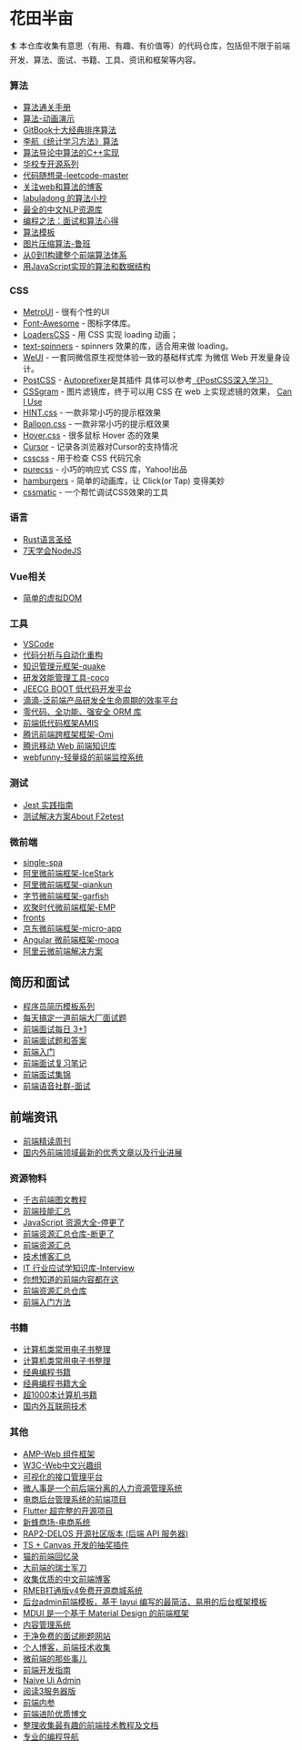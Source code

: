 # 花田半亩

🏄 本仓库收集有意思（有用、有趣、有价值等）的代码仓库，包括但不限于前端开发、算法、面试、书籍、工具、资讯和框架等内容。

### 算法
- [算法通关手册](https://github.com/itcharge/LeetCode-Py)
- [算法-动画演示](https://github.com/chefyuan/algorithm-base)
- [GitBook十大经典排序算法](https://github.com/hustcc/JS-Sorting-Algorithm)
- [李航《统计学习方法》算法](https://github.com/Dod-o/Statistical-Learning-Method_Code)
- [算法导论中算法的C++实现](https://github.com/huaxz1986/cplusplus-_Implementation_Of_Introduction_to_Algorithms)
- [华校专开源系列](https://huaxiaozhuan.com/)
- [代码随想录-leetcode-master](https://github.com/youngyangyang04/leetcode-master)
- [关注web和算法的博客](https://github.com/dongyuanxin/blog)
- [labuladong 的算法小抄](https://github.com/labuladong/fucking-algorithm)
- [最全的中文NLP资源库](https://github.com/fighting41love/funNLP)
- [编程之法：面试和算法心得](https://github.com/julycoding/The-Art-Of-Programming-By-July)
- [算法模板](https://github.com/greyireland/algorithm-pattern)
- [图片压缩算法-鲁班](https://github.com/Curzibn/Luban)
- [从0到1构建整个前端算法体系](https://github.com/sisterAn/JavaScript-Algorithms)
- [用JavaScript实现的算法和数据结构](https://github.com/ConardLi/awesome-coding-js)


### CSS
- [MetroUI](http://metroui.org.ua/) - 很有个性的UI
- [Font-Awesome](http://fontawesome.io/) - 图标字体库。
- [LoadersCSS](https://connoratherton.com/loaders) - 用 CSS 实现 loading 动画； 
- [text-spinners](https://github.com/tawian/text-spinners) -  spinners 效果的库，适合用来做 loading。
- [WeUI](https://github.com/weui/weui) - 一套同微信原生视觉体验一致的基础样式库 为微信 Web 开发量身设计。
- [PostCSS](https://github.com/postcss/postcss) - [Autoprefixer](https://github.com/postcss/autoprefixer)是其插件 具体可以参考[《PostCSS深入学习》](http://www.w3cplus.com/PostCSS/postcss-deep-dive-what-you-need-to-know.html)
- [CSSgram](https://github.com/una/CSSgram) - 图片滤镜库，终于可以用 CSS 在 web 上实现滤镜的效果， [Can I Use](http://caniuse.com/#search=CSS%20Blend%20Modes)
- [HINT.css](https://github.com/chinchang/hint.css) - 一款非常小巧的提示框效果
- [Balloon.css](http://kazzkiq.github.io/balloon.css/) - 一款非常小巧的提示框效果
- [Hover.css](http://ianlunn.github.io/Hover/) - 很多鼠标 Hover 态的效果
- [Cursor](http://css-cursor.techstream.org/) - 记录各浏览器对Cursor的支持情况
- [csscss](https://github.com/zmoazeni/csscss) - 用于检查 CSS 代码冗余
- [purecss](http://purecss.io/) - 小巧的响应式 CSS 库，Yahoo!出品
- [hamburgers](https://jonsuh.com/hamburgers/) - 简单的动画库，让 Click(or Tap) 变得美妙
- [cssmatic](http://www.cssmatic.com) - 一个帮忙调试CSS效果的工具

### 语言
 - [Rust语言圣经](https://github.com/sunface/rust-course)
 - [7天学会NodeJS](https://github.com/nqdeng/7-days-nodejs)


### Vue相关
 - [简单的虚拟DOM](https://github.com/livoras/simple-virtual-dom)

### 工具
- [VSCode](https://github.com/microsoft/vscode)
- [代码分析与自动化重构](https://github.com/modernizing/modernization)
- [知识管理元框架-quake](https://github.com/phodal/quake)
- [研发效能管理工具-coco](https://github.com/inherd/coco)
- [JEECG BOOT 低代码开发平台](https://github.com/jeecgboot/jeecg-boot)
- [滴滴-泛前端产品研发全生命周期的效率平台](https://github.com/didi/DoKit)
- [零代码、全功能、强安全 ORM 库](https://github.com/Tencent/APIJSON)
- [前端低代码框架AMIS](https://github.com/baidu/amis)
- [腾讯前端跨框架框架-Omi](https://github.com/Tencent/omi)
- [腾讯移动 Web 前端知识库](https://github.com/AlloyTeam/Mars)
- [webfunny-轻量级的前端监控系统](https://github.com/a597873885/webfunny_monitor)


### 测试
- [Jest 实践指南](https://github.com/haixiangyan/jest-tutorial)
- [测试解决方案About F2etest](https://github.com/alibaba/f2etest)

### 微前端
 - [single-spa](https://github.com/single-spa/single-spa)
 - [阿里微前端框架-IceStark](https://github.com/ice-lab/icestark)
 - [阿里微前端框架-qiankun](https://github.com/umijs/qiankun)
 - [字节微前端框架-garfish](https://github.com/modern-js-dev/garfish)
 - [欢聚时代微前端框架-EMP](https://github.com/efoxTeam/emp)
 - [fronts](https://github.com/unadlib/fronts)
 - [京东微前端框架-micro-app](https://github.com/micro-zoe/micro-app)
 - [Angular 微前端框架-mooa](https://github.com/phodal/mooa)
 - [阿里云微前端解决方案](https://github.com/aliyun/alibabacloud-alfa)

## 简历和面试
 - [程序员简历模板系列](https://github.com/geekcompany/ResumeSample)
 - [每天搞定一道前端大厂面试题](https://github.com/Advanced-Frontend/Daily-Interview-Question)
 - [前端面试每日 3+1](https://github.com/haizlin/fe-interview)
 - [前端面试题和答案](https://github.com/qiu-deqing/FE-interview)
 - [前端入门](https://github.com/qiu-deqing/FE-learning)
 - [前端面试复习笔记](https://github.com/CavsZhouyou/Front-End-Interview-Notebook)
 - [前端面试集锦](https://github.com/lgwebdream/FE-Interview)
 - [前端语音社群-面试](https://github.com/febobo/web-interview)
 
 
## 前端资讯
 - [前端精读周刊](https://github.com/ascoders/weekly)
 - [国内外前端领域最新的优秀文章以及行业进展](https://github.com/tnfe/TNT-Weekly)
 
 
### 资源物料
 - [千古前端图文教程](https://github.com/qianguyihao/Web)
 - [前端技能汇总](https://github.com/JacksonTian/fks)
 - [JavaScript 资源大全-停更了](https://github.com/jobbole/awesome-javascript-cn)
 - [前端资源汇总仓库-断更了](https://github.com/helloqingfeng/Awsome-Front-End-learning-resource)
 - [前端资源汇总](https://github.com/FrontEndGitHub/FrontEndGitHub)
 - [技术博客汇总](https://github.com/yangchong211/YCBlogs)
 - [IT 行业应试学知识库-Interview](https://github.com/apachecn/Interview)
 - [你想知道的前端内容都在这](https://github.com/KieSun/all-of-frontend)
 - [前端资源汇总仓库](https://github.com/FrontEndGitHub/FrontEndGitHub)
 - [前端入门方法](https://github.com/qiu-deqing/FE-learning)

### 书籍
 - [计算机类常用电子书整理](https://github.com/iamshuaidi/CS-Book)
 - [计算机类常用电子书整理](https://github.com/iCSToCS/CSBook)
 - [经典编程书籍](https://github.com/imarvinle/awesome-cs-books)
 - [经典编程书籍大全](https://github.com/jobbole/awesome-programming-books)
 - [超1000本计算机书籍](https://github.com/forthespada/CS-Books)
 - [国内外互联网技术](https://github.com/doocs/technical-books)

### 其他
 - [AMP-Web 组件框架](https://github.com/ampproject/amphtml)
 - [W3C-Web中文兴趣组](https://github.com/w3c/chinese-ig)
 - [可视化的接口管理平台](https://github.com/YMFE/yapi)
 - [微人事是一个前后端分离的人力资源管理系统](https://github.com/lenve/vhr)
 - [电商后台管理系统的前端项目](https://github.com/macrozheng/mall-admin-web)
 - [Flutter 超完整的开源项目](https://github.com/CarGuo/gsy_github_app_flutter)
 - [新蜂商场-电商系统](https://github.com/newbee-ltd/newbee-mall)
 - [RAP2-DELOS 开源社区版本 (后端 API 服务器)](https://github.com/thx/rap2-delos)
 - [TS + Canvas 开发的抽奖插件](https://github.com/buuing/lucky-canvas)
 - [猫的前端回忆录](https://github.com/windiest/Front-end-tutorial)
 - [大前端的瑞士军刀](https://github.com/nieweidong/fetool)
 - [收集优质的中文前端博客](https://github.com/FrankFang/best-chinese-front-end-blogs)
 - [RMEB打通版v4免费开源商城系统](https://github.com/crmeb/CRMEB)
 - [后台admin前端模板，基于 layui 编写的最简洁、易用的后台框架模板](https://github.com/zhongshaofa/layuimini)
 - [MDUI 是一个基于 Material Design 的前端框架](https://github.com/zdhxiong/mdui)
 - [内容管理系统](https://github.com/doramart/DoraCMS)
 - [干净免费的面试刷题网站](https://github.com/liyupi/mianshiya-public)
 - [个人博客，前端技术收集](https://github.com/airuikun/technology-blog)
 - [微前端的那些事儿](https://github.com/phodal/microfrontends)
 - [前端开发指南](https://github.com/icepy/Front-End-Develop-Guide)
 - [Naive Ui Admin](https://github.com/jekip/naive-ui-admin)
 - [阅读3服务器版](https://github.com/hectorqin/reader)
 - [前端内参](https://github.com/coffe1891/frontend-hard-mode-interview)
 - [前端进阶优质博文](https://github.com/YvetteLau/Blog)
 - [整理收集最有趣的前端技术教程及文档](https://github.com/cucygh/fe-material)
 - [专业的编程导航](https://github.com/liyupi/code-nav)
 

